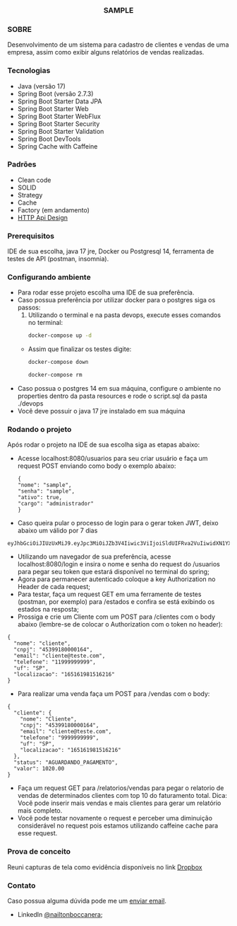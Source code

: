 <br/>
<div align="center">
<h3 align="center">SAMPLE</h3>
<p align="center">
</div>


### SOBRE

Desenvolvimento de um sistema para cadastro de clientes e vendas de uma empresa, assim como exibir
alguns relatórios de vendas realizadas.

### Tecnologias

- Java (versão 17)
- Spring Boot (versão 2.7.3)
- Spring Boot Starter Data JPA
- Spring Boot Starter Web
- Spring Boot Starter WebFlux
- Spring Boot Starter Security
- Spring Boot Starter Validation
- Spring Boot DevTools
- Spring Cache with Caffeine

### Padrões

- Clean code
- SOLID
- Strategy
- Cache
- Factory (em andamento)
- [HTTP Api Design](https://learn.microsoft.com/pt-br/azure/architecture/best-practices/api-design)

### Prerequisitos

IDE de sua escolha, java 17 jre, Docker ou Postgresql 14, ferramenta de testes de API (postman, insomnia).

### Configurando ambiente
- Para rodar esse projeto escolha uma IDE de sua preferência.
- Caso possua preferência por utilizar docker para o postgres siga os passos:
  1. Utilizando o terminal e na pasta devops, execute esses comandos no terminal:
     ```sh 
     docker-compose up -d
  - Assim que finalizar os testes digite:
     ```sh
    docker-compose down
    ```
    ```sh
    docker-compose rm
- Caso possua o postgres 14 em sua máquina, configure o ambiente no properties dentro da pasta resources e rode o script.sql da pasta ./devops
- Você deve possuir o java 17 jre instalado em sua máquina

### Rodando o projeto

Após rodar o projeto na IDE de sua escolha siga as etapas abaixo:

- Acesse localhost:8080/usuarios para seu criar usuário e faça um request POST enviando como body o exemplo abaixo:
  ```
  {
  "nome": "sample",
  "senha": "sample",
  "ativo": true,
  "cargo": "administrador"
  }
- Caso queira pular o processo de login para o gerar token JWT, deixo abaixo um válido por 7 dias 
```
eyJhbGciOiJIUzUxMiJ9.eyJpc3MiOiJZb3V4Iiwic3ViIjoiSldUIFRva2VuIiwidXN1YXJpbyI6InlvdXgiLCJjYXJnbyI6ImFkbWluaXN0cmFkb3IiLCJpYXQiOjE3MjA1NjUzNDMsImV4cCI6MTcyMTE3MDE0M30.YOjobVt3fmdUEgnZdNYepuk4B65YTpnOmcozGu3Ju_Qvo9euzm89K45gSvvRGweHEOs1cRM6V59seT3VFlrCLA
```
- Utilizando um navegador de sua preferência, acesse localhost:8080/login e insira o nome e senha do request do /usuarios para pegar seu token que estará disponível no terminal do spring;
- Agora para permanecer autenticado coloque a key Authorization no Header de cada request;
- Para testar, faça um request GET em uma ferramente de testes (postman, por exemplo) para /estados e confira se está exibindo os estados na resposta;
- Prossiga e crie um Cliente com um POST para /clientes com o body abaixo (lembre-se de colocar o Authorization com o token no header):
```
{
  "nome": "cliente",
  "cnpj": "45399180000164",
  "email": "cliente@teste.com",
  "telefone": "11999999999",
  "uf": "SP",
  "localizacao": "165161981516216"
}
```
- Para realizar uma venda faça um POST para /vendas com o body:
```
{
  "cliente": {
    "nome": "Cliente",
    "cnpj": "45399180000164",
    "email": "cliente@teste.com",
    "telefone": "9999999999",
    "uf": "SP",
    "localizacao": "165161981516216"
  },
  "status": "AGUARDANDO_PAGAMENTO",
  "valor": 1020.00
}
```
- Faça um request GET para /relatorios/vendas para pegar o relatorio de vendas de determinados clientes com top 10 do faturamento total. Dica: Você pode inserir mais vendas e mais clientes para gerar um relatório mais completo.
- Você pode testar novamente o request e perceber uma diminuição considerável no request pois estamos utilizando caffeine cache para esse request.

### Prova de conceito
Reuni capturas de tela como evidência disponíveis no link [Dropbox](https://www.dropbox.com/scl/fi/spzqydg1otb411ud9l5xm/Prova-de-conceito.zip?rlkey=p6w4ksj2cplcba1zhsi3kno3j&st=u4ue24hk&dl=0)

### Contato
Caso possua alguma dúvida pode me um [enviar email](mailto:nailtonboccanera@gmail.com).

- LinkedIn [@nailtonboccanera](https://www.linkedin.com/in/nailtonboccanera/);
